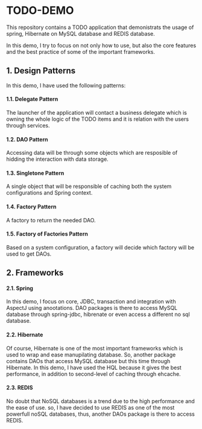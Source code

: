 # TODO-DEMO

This repository contains a TODO application that demonistrats the usage of spring, Hibernate on MySQL database and REDIS database.

In this demo, I try to focus on not only how to use, but also the core features and the best practice of some of the important frameworks.

## 1. Design Patterns

In this demo, I have used the following patterns:

#### 1.1. Delegate Pattern

The launcher of the application will contact a business delegate which is owning the whole logic of the TODO items and it is relation with the users through services.

#### 1.2. DAO Pattern

Accessing data will be through some objects which are resposible of hidding the interaction with data storage.

#### 1.3. Singletone Pattern

A single object that will be responsible of caching both the system configurations and Spring context.

#### 1.4. Factory Pattern

A factory to return the needed DAO.

#### 1.5. Factory of Factories Pattern

Based on a system configuration, a factory will decide which factory will be used to get DAOs.


## 2. Frameworks

#### 2.1. Spring

In this demo, I focus on core, JDBC, transaction and integration with AspectJ using anootations. DAO packages is there to access MySQL database through spring-jdbc, hibrenate or even access a different no sql database.

#### 2.2. Hibernate

Of course, Hibernate is one of the most important frameworks which is used to wrap and ease manupilating database. So, another package contains DAOs that access MySQL database but this time through Hibernate. In this demo, I have used the HQL because it gives the best performance, in addition to second-level of caching through ehcache.

#### 2.3. REDIS

No doubt that NoSQL databases is a trend due to the high performance and the ease of use. so, I have decided to use REDIS as one of the most powerfull noSQL databases, thus, another DAOs package is there to access REDIS.


